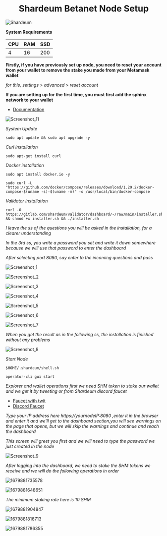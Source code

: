 <h1 align="center">Shardeum Betanet Node Setup </h1>

![Shardeum](https://user-images.githubusercontent.com/100621008/227815941-a6e67be0-5496-4c01-9d9f-3b5556149fdf.jpg)


**System Requirements**

|  CPU  |    RAM     |     SSD    |  
|-------|------------|------------|
|    4  |     16     |    200     |

**Firstly, if you have previously set up node, you need to reset your account from your wallet to remove the stake you made from your Metamask wallet**

*for this,  settings > advanced > reset account*

**If you are setting up for the first time, you must first add the sphinx network to your wallet**
* [Documentation](https://docs.shardeum.org/network/endpoints)

![Screenshot_11](https://user-images.githubusercontent.com/100621008/227813008-6861255d-d594-47f3-9dd8-d5906d939ea2.jpg)

*System Update*
```
sudo apt update && sudo apt upgrade -y
```
*Curl installation*
```
sudo apt-get install curl
```
*Docker installation*
```
sudo apt install docker.io -y
```
```
sudo curl -L "https://github.com/docker/compose/releases/download/1.29.2/docker-compose-$(uname -s)-$(uname -m)" -o /usr/local/bin/docker-compose
```
*Validator installation*
```
curl -O https://gitlab.com/shardeum/validator/dashboard/-/raw/main/installer.sh && chmod +x installer.sh && ./installer.sh
```
*I leave the ss of the questions you will be asked in the installation, for a clearer understanding*

*In the 3rd ss, you write a password you set and write it down somewhere because we will use that password to enter the dashboard*

*After selecting port 8080, say enter to the incoming questions and pass*

![Screenshot_1](https://user-images.githubusercontent.com/100621008/227814368-009ddf39-c092-4320-a72b-f69671b038ef.jpg)

![Screenshot_2](https://user-images.githubusercontent.com/100621008/227814452-f7f65888-253c-476c-90e6-f9299ec142fb.jpg)

![Screenshot_3](https://user-images.githubusercontent.com/100621008/227814590-9f6c6b0c-2afd-4ee0-a6ea-76a963746c5e.jpg)


![Screenshot_4](https://user-images.githubusercontent.com/100621008/227816505-88b4ffeb-9170-4a34-81b7-334336a5bebb.jpg)


![Screenshot_5](https://user-images.githubusercontent.com/100621008/227816513-b184e7e2-713b-4478-bbfe-07626faa5e78.jpg)


![Screenshot_6](https://user-images.githubusercontent.com/100621008/227816529-b84dddd6-b134-4063-8c4b-79e04e3da71a.jpg)


![Screenshot_7](https://user-images.githubusercontent.com/100621008/227816540-96c9ac38-bc7b-4685-b523-b9b967a5a510.jpg)

*When you get the result as in the following ss, the installation is finished without any problems*

![Screenshot_8](https://user-images.githubusercontent.com/100621008/227817229-6ead9283-d07f-43da-b5ec-efebb5317973.jpg)

*Start Node*
```
$HOME/.shardeum/shell.sh
```
```
operator-cli gui start
```
*Explorer and wallet operations*
*first we need SHM token to stake our wallet and we get it by tweeting or from Shardeum discord faucet*
* [Faucet with twit](https://faucet-sphinx.shardeum.org/)
* [Discord Faucet](https://discord.com/channels/933959587462254612/1070780355931541514)

*Type your IP address here https://yournodeIP:8080 ,enter it in the browser and enter it and we'll get to the dashboard section,you will see warnings on the page that opens, but we will skip the warnings and continue and reach the dashboard*

*This screen will greet you first and we will need to type the password we just created in the node*

![Screenshot_9](https://user-images.githubusercontent.com/100621008/227820048-8143b73d-1c85-4773-ba48-7a02ca13d11d.jpg)

*After logging into the dashboard, we need to stake the SHM tokens we receive and we will do the following operations in order*

![1679881735578](https://user-images.githubusercontent.com/100621008/227822785-c5f5d086-e7e8-4cf2-a4b7-6cd1f84c6a0d.jpg)

![1679881648651](https://user-images.githubusercontent.com/100621008/227822828-1bdc1366-1700-4f35-bb85-2823395a5426.jpg)

*The minimum staking rate here is 10 SHM*

![1679881904847](https://user-images.githubusercontent.com/100621008/227823152-e696945a-5b16-4b16-8d86-8783b1ba473d.jpg)

![1679881816713](https://user-images.githubusercontent.com/100621008/227823181-b4fb7455-1879-43d8-8e4d-21fe26f3a63e.jpg)

![1679881786355](https://user-images.githubusercontent.com/100621008/227823222-f395000e-f327-4dc8-9a7b-7125d92ff7d8.jpg)

















